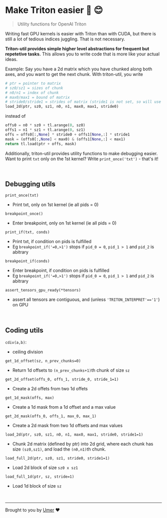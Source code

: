 # Make Triton easier 🔱 😊
> Utility functions for OpenAI Triton

Writing fast GPU kernels is easier with Triton than with CUDA, but there is still a lot of tedious indices juggling. That is not necessary.

**Triton-util provides simple higher level abstractions for frequent but repetetive tasks.** This allows you to write code that is more like your actual ideas.

Example: Say you have a 2d matrix which you have chunked along both axes, and you want to get the next chunk. With triton-util, you write
```py
# ptr = pointer to matrix
# sz0/sz1 = sizes of chunk
# n0/n1 = index of chunk
# max0/max1 = bound of matrix
# stride0/stride1 = strides of matrix (stride1 is not set, so will use the sensible default 1)
load_2d(ptr, sz0, sz1, n0, n1, max0, max1, stride0)
```
instead of
```py
offs0 = n0 * sz0 + tl.arange(0, sz0)
offs1 = n1 * sz1 + tl.arange(0, sz1)
offs = offs0[:,None] * stride0 + offs1[None,:] * stride1
mask = (offs0[:,None] < max0) & (offs1[None,:] < max1)
return tl.load(ptr + offs, mask) 
```

Additionally, triton-util provides utility functions to make debugging easier. Want to print `txt` only on the 1st kernel? Write `print_once('txt')` - that's it!


<br/>

## Debugging utils

`print_once(txt)`
- Print txt, only on 1st kernel (ie all pids = 0)

`breakpoint_once()`
- Enter breakpoint, only on 1st kernel (ie all pids = 0)

`print_if(txt, conds)`
- Print txt, if condition on pids is fulfilled
- Eg `breakpoint_if('=0,>1')` stops if `pid_0 = 0`, `pid_1 > 1` and `pid_2` is abitrary

`breakpoint_if(conds)`
- Enter breakpoint, if condition on pids is fulfilled
- Eg `breakpoint_if('=0,>1')` stops if `pid_0 = 0`, `pid_1 > 1` and `pid_2` is abitrary

`assert_tensors_gpu_ready(*tensors)`
- assert all tensors are contiguous, and (unless `'TRITON_INTERPRET'=='1'`) on GPU

<br/>

## Coding utils

`cdiv(a,b)`:
- ceiling division

`get_1d_offset(sz, n_prev_chunks=0)`
- Return 1d offsets to `(n_prev_chunks+1)`th chunk of size `sz`

`get_2d_offset(offs_0, offs_1, stride_0, stride_1=1)`
- Create a 2d offets from two 1d offets

`get_1d_mask(offs, max)`
- Create a 1d mask from a 1d offset and a max value

`get_2d_mask(offs_0, offs_1, max_0, max_1)`
- Create a 2d mask from two 1d offsets and max values

`load_2d(ptr, sz0, sz1, n0, n1, max0, max1, stride0, stride1=1)`
- Chunk 2d matrix (defined by ptr) into 2d grid, where each chunk has size `(sz0,sz1)`, and load the `(n0,n1)`th chunk.

`load_full_2d(ptr, sz0, sz1, stride0, stride1=1)`
- Load 2d block of size `sz0 x sz1`

`load_full_1d(ptr, sz, stride=1)`
- Load 1d block of size `sz`

<br/>

___

Brought to you by [Umer](https://x.com/UmerHAdil) ❤️
